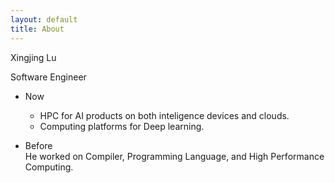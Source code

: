 ```yaml
---
layout: default
title: About
---
```

Xingjing Lu

Software Engineer 
- Now  
  - HPC for AI products on both inteligence devices and clouds.
  - Computing platforms for Deep learning. 

- Before   
He worked on Compiler, Programming Language, and High Performance Computing.

